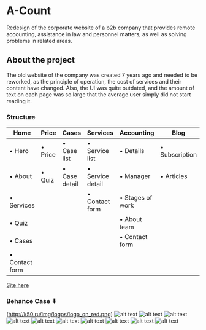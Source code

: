 # A-Count
Redesign of the corporate website of a b2b company that provides remote accounting, assistance in law and personnel matters, as well as solving problems in related areas.

## About the project
The old website of the company was created 7 years ago and needed to be reworked, as the principle of operation, the cost of services and their content have changed. Also, the UI was quite outdated, and the amount of text on each page was so large that the average user simply did not start reading it.

### Structure
| Home            | Price  | Cases       | Services        | Accounting     | Blog         | Contacts  |
| --------------- | ------ | ----------- | --------------- | -------------- | ------------ | --------- |
| • Hero          |• Price |• Case list  |• Service list   |• Details       |• Subscription| • Phone   |
| • About         |• Quiz  |• Case detail|• Service detail |• Manager       |• Articles    | • Adress  |
| • Services      |        |             |• Contact form   |• Stages of work|              | • E-mail  |
| • Quiz          |        |             |                 |• About team    |              | • Form    |
| • Cases         |        |             |                 |• Contact form  |              |  |
| • Contact form  |        |             |                 |                |              |  |

[Site here](https://a-count.net/)

### Behance Case ⬇
 (http://k50.ru/img/logos/logo_on_red.png)
![alt text](https://mir-s3-cdn-cf.behance.net/project_modules/fs/d5a0e2111506633.6003240eef183.png "Frame - 1 | A-Count")
![alt text](https://mir-s3-cdn-cf.behance.net/project_modules/fs/5a7a60111506633.6003240eee476.png "Frame - 2 | A-Count")
![alt text](https://mir-s3-cdn-cf.behance.net/project_modules/fs/4fd94e111506633.6003240eec9db.png "Frame - 3 | A-Count")
![alt text](https://mir-s3-cdn-cf.behance.net/project_modules/fs/4d23b0111506633.6003240eec55c.png "Frame - 4 | A-Count")
![alt text](https://mir-s3-cdn-cf.behance.net/project_modules/fs/3db29d111506633.6003240eee99e.png "Frame - 5 | A-Count")
![alt text](https://mir-s3-cdn-cf.behance.net/project_modules/fs/b805af111506633.6003240eef5ea.png "Frame - 6 | A-Count")
![alt text](https://mir-s3-cdn-cf.behance.net/project_modules/fs/05c003111506633.6003240eed19e.gif "Frame - 7 | A-Count")
![alt text](https://mir-s3-cdn-cf.behance.net/project_modules/fs/92e693111506633.6003240eed989.png "Frame - 8 | A-Count")
![alt text](https://mir-s3-cdn-cf.behance.net/project_modules/fs/adab0e111506633.6003240eedfed.png "Frame - 9 | A-Count")
![alt text](https://mir-s3-cdn-cf.behance.net/project_modules/fs/2deb68111506633.6003240eebfbb.png "Frame - 10 | A-Count")
